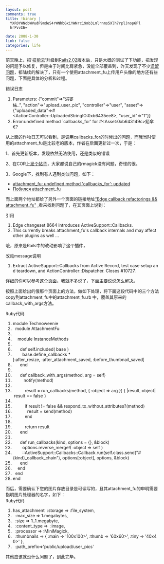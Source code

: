 ```yaml
--- 
layout: post
comments: true
title: !binary |
  YXR0YWNobWVudF9mdeS4rWNhbGxiYWNrc19mb3Lmlrnms5Xlh7rplJnop6Pl
  hrPvvIE=

date: 2008-1-30
link: false
categories: life
---
```

<p>前天晚上，把&lsquo;<a href="http://www.itechtag.com/">技能云</a>&rsquo;升级到<a href="http://iceskysl.1sters.com/?action=show&amp;id=201">Rails2.02</a>版本后，只是大概的测试了下功能，把发现的问题予以修复，但是由于时间比肩紧急，没能全部覆盖到，昨天发现了不少<a href="http://code.google.com/p/itechtag/issues/list?can=1&amp;q=&amp;colspec=ID+Type+Status+Priority+Milestone+Owner+Summary&amp;cells=tiles">遗留问题</a>，都陆续的解决了，只有一个使用attachment_fu上传用户头像的地方还有些问题，下面是具体的分析和过程。</p>
<p>
<div class="codeText">
<div class="codeHead">错误日志</div>
<ol start="1" class="dp-xml">
    <li class="alt"><span><span>Parameters:&nbsp;{&quot;commit&quot;=</span><span class="tag">&gt;</span><span>&quot;涓婁紶..&quot;,&nbsp;&quot;action&quot;=</span><span class="tag">&gt;</span><span>&quot;upload_user_pic&quot;,&nbsp;&quot;controller&quot;=</span><span class="tag">&gt;</span><span>&quot;user&quot;,&nbsp;&quot;asset&quot;=</span><span class="tag">&gt;</span><span>{&quot;uploaded_data&quot;=</span><span class="tag">&gt;</span><span>#</span><span class="tag">&lt;</span><span class="tag-name">ActionController::UploadedStringIO:0xb6435ee8</span><span class="tag">&gt;</span><span>,&nbsp;&quot;user_id&quot;=</span><span class="tag">&gt;</span><span>&quot;1&quot;}}&nbsp;&nbsp;</span></span></li>
    <li class=""><span>Error:undefined&nbsp;method&nbsp;`callbacks_for'&nbsp;for&nbsp;#<span class="tag">&lt;</span><span class="tag-name">Asset:0xb643149c</span><span class="tag">&gt;</span><span>銆傘&euro;?&nbsp;&nbsp;</span></span></li>
</ol>
</div>
从上面的作物日志可以看到，是调用<span>callbacks_for的时候出的问题，而我当时使用的</span>attachment_fu是比较老的版本，作者在后面更新过一次，于是：</p>
<p>1、首先更新版本，发现依然无法使用，还是类似的错误</p>
<p>2、在COR上<a href="http://chinaonrails.com/topic/view/1268.html">发个帖子</a>，大家都说自己的rmagick没有问题，奇怪的很。</p>
<p>3、Google下，找到有人遇到类似问题，如下：</p>
<ul>
    <li><a href="http://www.railsforum.com/viewtopic.php?pid=51607">attachment_fu: undefined method 'callbacks_for': updated</a></li>
    <li><a href="http://www.railsforum.ru/showthread.php?p=25">Побился attachment_fu</a></li>
</ul>
<p>而上面两个地址都给了另外一个页面的链接地址<a href="http://blog.methodmissing.com/2008/1/19/edge-callback-refactorings-attachment_fu/">&ldquo;Edge callback refactorings &amp;&amp; attachment_fu&quot;</a> ,看来找到问题了，在其页面上说到：
<div class="codeText">
<div class="codeHead">引用</div>
<ol start="1" class="dp-xml">
    <li class="alt"><span><span>Edge&nbsp;changeset&nbsp;8664&nbsp;introduces&nbsp;ActiveSupport::Callbacks.&nbsp;&nbsp;</span></span></li>
    <li class="alt"><span>This&nbsp;currently&nbsp;breaks&nbsp;attachment_fu's&nbsp;callback&nbsp;internals&nbsp;and&nbsp;may&nbsp;affect&nbsp;other&nbsp;plugins&nbsp;as&nbsp;well&nbsp;...&nbsp;&nbsp;</span></li>
</ol>
</div>
</p>
<p>哦，原来是Rails中的改动影响了这个插件，
<div class="codeText">
<div class="codeHead">改动message说明</div>
<ol start="1" class="dp-xml">
    <li class="alt"><span><span>Extract&nbsp;ActiveSupport::Callbacks&nbsp;from&nbsp;Active&nbsp;Record,&nbsp;test&nbsp;case&nbsp;setup&nbsp;and&nbsp;teardown,&nbsp;and&nbsp;ActionController::Dispatcher.&nbsp;Closes&nbsp;#10727.&nbsp;&nbsp;&nbsp;</span></span></li>
</ol>
</div>
</p>
<p>详细的你可以参考<a href="http://dev.rubyonrails.org/changeset/8664">这个页面</a>，我就不多说了，下面主要说说怎么解决。</p>
<p>按照上面给出的俄那个页面上的方法，做如下处理，将下面这段代码中的三个方法copy到attachment_fu中的attachment_fu.rb 中，覆盖其原来的<span><span>callback_with_args方法。</span></span></p>
<p>
<div class="codeText">
<div class="codeHead">Ruby代码</div>
<ol start="1" class="dp-rb">
    <li class="alt"><span><span class="keyword">module</span><span>&nbsp;Technoweenie&nbsp;&nbsp;</span></span></li>
    <li class=""><span>&nbsp;&nbsp;<span class="keyword">module</span><span>&nbsp;AttachmentFu&nbsp;&nbsp;</span></span></li>
    <li class="alt"><span>&nbsp;&nbsp;</span></li>
    <li class=""><span>&nbsp;&nbsp;&nbsp;&nbsp;<span class="keyword">module</span><span>&nbsp;InstanceMethods&nbsp;&nbsp;</span></span></li>
    <li class="alt"><span>&nbsp;&nbsp;</span></li>
    <li class=""><span>&nbsp;&nbsp;&nbsp;&nbsp;&nbsp;&nbsp;<span class="keyword">def</span><span>&nbsp;</span><span class="keyword">self</span><span>.included(&nbsp;base&nbsp;)&nbsp;&nbsp;</span></span></li>
    <li class="alt"><span>&nbsp;&nbsp;&nbsp;&nbsp;&nbsp;&nbsp;&nbsp;&nbsp;base.define_callbacks&nbsp;*[<span class="symbol">:after_resize</span><span>,&nbsp;</span><span class="symbol">:after_attachment_saved</span><span>,&nbsp;</span><span class="symbol">:before_thumbnail_saved</span><span>]&nbsp;&nbsp;</span></span></li>
    <li class=""><span>&nbsp;&nbsp;&nbsp;&nbsp;&nbsp;&nbsp;<span class="keyword">end</span><span>&nbsp;&nbsp;&nbsp;&nbsp;</span></span></li>
    <li class="alt"><span>&nbsp;&nbsp;</span></li>
    <li class=""><span>&nbsp;&nbsp;&nbsp;&nbsp;&nbsp;&nbsp;<span class="keyword">def</span><span>&nbsp;callback_with_args(method,&nbsp;arg&nbsp;=&nbsp;</span><span class="keyword">self</span><span>)&nbsp;&nbsp;</span></span></li>
    <li class="alt"><span>&nbsp;&nbsp;&nbsp;&nbsp;&nbsp;&nbsp;&nbsp;&nbsp;&nbsp;notify(method)&nbsp;&nbsp;</span></li>
    <li class=""><span>&nbsp;&nbsp;</span></li>
    <li class="alt"><span>&nbsp;&nbsp;&nbsp;&nbsp;&nbsp;&nbsp;&nbsp;&nbsp;&nbsp;&nbsp;result&nbsp;=&nbsp;run_callbacks(method,&nbsp;{&nbsp;<span class="symbol">:object</span><span>&nbsp;=&gt;&nbsp;arg&nbsp;})&nbsp;{&nbsp;|result,&nbsp;object|&nbsp;result&nbsp;==&nbsp;</span><span class="keyword">false</span><span>&nbsp;}&nbsp;&nbsp;</span></span></li>
    <li class=""><span>&nbsp;&nbsp;</span></li>
    <li class="alt"><span>&nbsp;&nbsp;&nbsp;&nbsp;&nbsp;&nbsp;&nbsp;&nbsp;&nbsp;&nbsp;<span class="keyword">if</span><span>&nbsp;result&nbsp;!=&nbsp;</span><span class="keyword">false</span><span>&nbsp;&amp;&amp;&nbsp;respond_to_without_attributes?(method)&nbsp;&nbsp;</span></span></li>
    <li class=""><span>&nbsp;&nbsp;&nbsp;&nbsp;&nbsp;&nbsp;&nbsp;&nbsp;&nbsp;&nbsp;&nbsp;&nbsp;result&nbsp;=&nbsp;send(method)&nbsp;&nbsp;</span></li>
    <li class="alt"><span>&nbsp;&nbsp;&nbsp;&nbsp;&nbsp;&nbsp;&nbsp;&nbsp;&nbsp;&nbsp;<span class="keyword">end</span><span>&nbsp;&nbsp;</span></span></li>
    <li class=""><span>&nbsp;&nbsp;</span></li>
    <li class="alt"><span>&nbsp;&nbsp;&nbsp;&nbsp;&nbsp;&nbsp;&nbsp;&nbsp;&nbsp;&nbsp;<span class="keyword">return</span><span>&nbsp;result&nbsp;&nbsp;</span></span></li>
    <li class=""><span>&nbsp;&nbsp;&nbsp;&nbsp;&nbsp;&nbsp;<span class="keyword">end</span><span>&nbsp;&nbsp;&nbsp;&nbsp;&nbsp;&nbsp;&nbsp;&nbsp;</span></span></li>
    <li class="alt"><span>&nbsp;&nbsp;</span></li>
    <li class=""><span>&nbsp;&nbsp;&nbsp;&nbsp;&nbsp;&nbsp;<span class="keyword">def</span><span>&nbsp;run_callbacks(kind,&nbsp;options&nbsp;=&nbsp;{},&nbsp;&amp;block)&nbsp;&nbsp;</span></span></li>
    <li class="alt"><span>&nbsp;&nbsp;&nbsp;&nbsp;&nbsp;&nbsp;&nbsp;&nbsp;options.reverse_merge!(&nbsp;<span class="symbol">:object</span><span>&nbsp;=&gt;&nbsp;</span><span class="keyword">self</span><span>&nbsp;)&nbsp;&nbsp;</span></span></li>
    <li class=""><span>&nbsp;&nbsp;&nbsp;&nbsp;&nbsp;&nbsp;&nbsp;&nbsp;::ActiveSupport::Callbacks::Callback.run(<span class="keyword">self</span><span>.</span><span class="keyword">class</span><span>.send(</span><span class="string">&quot;#{kind}_callback_chain&quot;</span><span>),&nbsp;options[</span><span class="symbol">:object</span><span>],&nbsp;options,&nbsp;&amp;block)&nbsp;&nbsp;</span></span></li>
    <li class="alt"><span>&nbsp;&nbsp;&nbsp;&nbsp;&nbsp;&nbsp;<span class="keyword">end</span><span>&nbsp;&nbsp;&nbsp;&nbsp;&nbsp;&nbsp;&nbsp;&nbsp;</span></span></li>
    <li class=""><span>&nbsp;&nbsp;&nbsp;&nbsp;<span class="keyword">end</span><span>&nbsp;&nbsp;</span></span></li>
    <li class="alt"><span>&nbsp;&nbsp;<span class="keyword">end</span><span>&nbsp;&nbsp;</span></span></li>
    <li class=""><span><span class="keyword">end</span><span>&nbsp;&nbsp;</span></span></li>
</ol>
</div>
而后，需要确认下您的图片存放目录是可读写的，且其attachment_fu的申明需要指明图片处理器的名字，如下：
<div class="codeText">
<div class="codeHead">Ruby代码</div>
<ol start="1" class="dp-rb">
    <li class="alt"><span><span>has_attachment&nbsp;&nbsp;</span><span class="symbol">:storage</span><span>&nbsp;=&gt;&nbsp;</span><span class="symbol">:file_system</span><span>,&nbsp;&nbsp;&nbsp;&nbsp;&nbsp;</span></span></li>
    <li class=""><span>&nbsp;&nbsp;<span class="symbol">:max_size</span><span>&nbsp;=&gt;&nbsp;1.megabytes,&nbsp;&nbsp;&nbsp;&nbsp;</span></span></li>
    <li class="alt"><span>&nbsp;&nbsp;<span class="symbol">:size</span><span>&nbsp;=&gt;&nbsp;1..1.megabyte,&nbsp;&nbsp;</span></span></li>
    <li class=""><span>&nbsp;&nbsp;<span class="symbol">:content_type</span><span>&nbsp;=&gt;&nbsp;&nbsp;</span><span class="symbol">:image</span><span>,&nbsp;&nbsp;</span></span></li>
    <li class="alt"><span>&nbsp;&nbsp;<span class="symbol">:processor</span><span>&nbsp;=&gt;&nbsp;:MiniMagick,&nbsp;&nbsp;</span></span></li>
    <li class=""><span>&nbsp;&nbsp;<span class="symbol">:thumbnails</span><span>&nbsp;=&gt;&nbsp;{&nbsp;</span><span class="symbol">:main</span><span>&nbsp;=&gt;&nbsp;</span><span class="string">'100x100&gt;'</span><span>,&nbsp;</span><span class="symbol">:thumb</span><span>&nbsp;=&gt;&nbsp;</span><span class="string">'60x60&gt;'</span><span>,&nbsp;</span><span class="symbol">:tiny</span><span>&nbsp;=&gt;&nbsp;</span><span class="string">'40x40&gt;'</span><span>&nbsp;},&nbsp;&nbsp;&nbsp;&nbsp;</span></span></li>
    <li class="alt"><span>&nbsp;&nbsp;<span class="symbol">:path_prefix</span><span>=&gt;</span><span class="string">'public/upload/user_pics'</span><span>&nbsp;&nbsp;</span></span></li>
</ol>
</div>
</p>
<p>其他应该就没什么问题了，到此完毕。</p>
